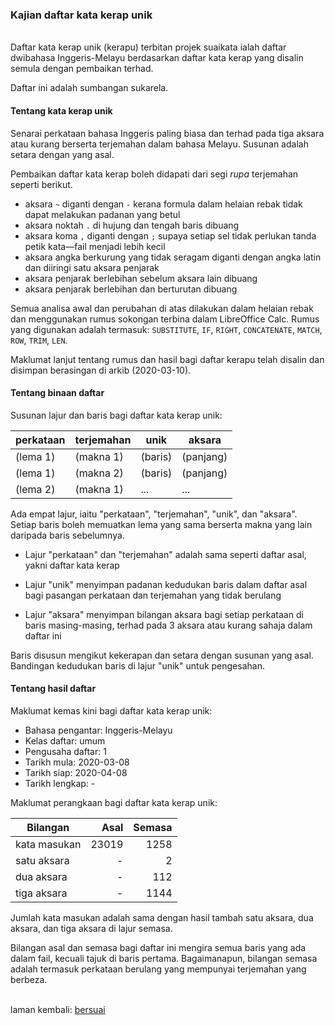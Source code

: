---
---

### Kajian daftar kata kerap unik

&nbsp;  
Daftar kata kerap unik (kerapu) terbitan projek suaikata
ialah daftar dwibahasa Inggeris-Melayu berdasarkan daftar
kata kerap yang disalin semula dengan pembaikan terhad.

Daftar ini adalah sumbangan sukarela.

#### Tentang kata kerap unik

Senarai perkataan bahasa Inggeris paling biasa dan terhad
pada tiga aksara atau kurang berserta terjemahan dalam
bahasa Melayu. Susunan adalah setara dengan yang asal.

Pembaikan daftar kata kerap boleh didapati dari segi *rupa*
terjemahan seperti berikut.

- aksara `~` diganti dengan `-` kerana formula dalam helaian
rebak tidak dapat melakukan padanan yang betul
- aksara noktah `.` di hujung dan tengah baris dibuang
- aksara koma `,` diganti dengan `;` supaya setiap sel tidak
perlukan tanda petik kata&mdash;fail menjadi lebih kecil
- aksara angka berkurung yang tidak seragam diganti dengan
angka latin dan diiringi satu aksara penjarak
- aksara penjarak berlebihan sebelum aksara lain dibuang
- aksara penjarak berlebihan dan berturutan dibuang

Semua analisa awal dan perubahan di atas dilakukan dalam
helaian rebak dan menggunakan rumus sokongan terbina dalam
LibreOffice Calc. Rumus yang digunakan adalah termasuk:
`SUBSTITUTE`, `IF`, `RIGHT`, `CONCATENATE`, `MATCH`, `ROW`,
`TRIM`, `LEN`.

Maklumat lanjut tentang rumus dan hasil bagi daftar kerapu
telah disalin dan disimpan berasingan di arkib (2020-03-10).

#### Tentang binaan daftar

Susunan lajur dan baris bagi daftar kata kerap unik:

| perkataan  | terjemahan | unik    | aksara    |
| ---------- | ---------- | ------- | --------- |
| (lema 1)   | (makna 1)  | (baris) | (panjang) |
| (lema 1)   | (makna 2)  | (baris) | (panjang) |
| (lema 2)   | (makna 1)  | ...     | ...       |

Ada empat lajur, iaitu "perkataan", "terjemahan", "unik",
dan "aksara". Setiap baris boleh memuatkan lema yang sama
berserta makna yang lain daripada baris sebelumnya.

- Lajur "perkataan" dan "terjemahan" adalah sama seperti
daftar asal, yakni daftar kata kerap

- Lajur "unik" menyimpan padanan kedudukan baris dalam
daftar asal bagi pasangan perkataan dan terjemahan yang
tidak berulang

- Lajur "aksara" menyimpan bilangan aksara bagi setiap
perkataan di baris masing-masing, terhad pada 3 aksara
atau kurang sahaja dalam daftar ini

Baris disusun mengikut kekerapan dan setara dengan susunan
yang asal. Bandingan kedudukan baris di lajur "unik" untuk
pengesahan.

#### Tentang hasil daftar

Maklumat kemas kini bagi daftar kata kerap unik:

- Bahasa pengantar: Inggeris-Melayu
- Kelas daftar: umum
- Pengusaha daftar: 1
- Tarikh mula: 2020-03-08
- Tarikh siap: 2020-04-08
- Tarikh lengkap: -

Maklumat perangkaan bagi daftar kata kerap unik:

| Bilangan     | Asal    | Semasa  |
| ------------ | -------:| -------:|
| kata masukan | 23019   | 1258    |
| satu aksara  | -       | 2       |
| dua aksara   | -       | 112     |
| tiga aksara  | -       | 1144    |

Jumlah kata masukan adalah sama dengan hasil tambah satu
aksara, dua aksara, dan tiga aksara di lajur semasa.

Bilangan asal dan semasa bagi daftar ini mengira semua
baris yang ada dalam fail, kecuali tajuk di baris pertama.
Bagaimanapun, bilangan semasa adalah termasuk perkataan
berulang yang mempunyai terjemahan yang berbeza.

&nbsp;  
laman kembali: [bersuai][0]

  [0]: ../bersuai.md
